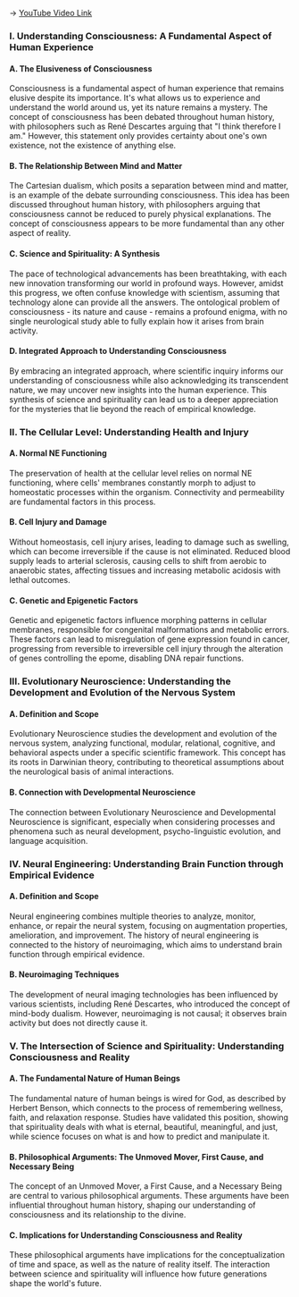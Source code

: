 -> [YouTube Video Link](https://www.youtube.com/watch?v=FssXEJK0Qng&list=PLVrDMdxssIRbyDljslcSmzcZ3XSJR1IdN&index=5&pp=iAQB)

### I. Understanding Consciousness: A Fundamental Aspect of Human Experience
#### A. The Elusiveness of Consciousness

Consciousness is a fundamental aspect of human experience that remains elusive despite its importance. It's what allows us to experience and understand the world around us, yet its nature remains a mystery. The concept of consciousness has been debated throughout human history, with philosophers such as René Descartes arguing that "I think therefore I am." However, this statement only provides certainty about one's own existence, not the existence of anything else.

#### B. The Relationship Between Mind and Matter

The Cartesian dualism, which posits a separation between mind and matter, is an example of the debate surrounding consciousness. This idea has been discussed throughout human history, with philosophers arguing that consciousness cannot be reduced to purely physical explanations. The concept of consciousness appears to be more fundamental than any other aspect of reality.

#### C. Science and Spirituality: A Synthesis

The pace of technological advancements has been breathtaking, with each new innovation transforming our world in profound ways. However, amidst this progress, we often confuse knowledge with scientism, assuming that technology alone can provide all the answers. The ontological problem of consciousness - its nature and cause - remains a profound enigma, with no single neurological study able to fully explain how it arises from brain activity.

#### D. Integrated Approach to Understanding Consciousness

By embracing an integrated approach, where scientific inquiry informs our understanding of consciousness while also acknowledging its transcendent nature, we may uncover new insights into the human experience. This synthesis of science and spirituality can lead us to a deeper appreciation for the mysteries that lie beyond the reach of empirical knowledge.

### II. The Cellular Level: Understanding Health and Injury
#### A. Normal NE Functioning

The preservation of health at the cellular level relies on normal NE functioning, where cells' membranes constantly morph to adjust to homeostatic processes within the organism. Connectivity and permeability are fundamental factors in this process.

#### B. Cell Injury and Damage

Without homeostasis, cell injury arises, leading to damage such as swelling, which can become irreversible if the cause is not eliminated. Reduced blood supply leads to arterial sclerosis, causing cells to shift from aerobic to anaerobic states, affecting tissues and increasing metabolic acidosis with lethal outcomes.

#### C. Genetic and Epigenetic Factors

Genetic and epigenetic factors influence morphing patterns in cellular membranes, responsible for congenital malformations and metabolic errors. These factors can lead to misregulation of gene expression found in cancer, progressing from reversible to irreversible cell injury through the alteration of genes controlling the epome, disabling DNA repair functions.

### III. Evolutionary Neuroscience: Understanding the Development and Evolution of the Nervous System
#### A. Definition and Scope

Evolutionary Neuroscience studies the development and evolution of the nervous system, analyzing functional, modular, relational, cognitive, and behavioral aspects under a specific scientific framework. This concept has its roots in Darwinian theory, contributing to theoretical assumptions about the neurological basis of animal interactions.

#### B. Connection with Developmental Neuroscience

The connection between Evolutionary Neuroscience and Developmental Neuroscience is significant, especially when considering processes and phenomena such as neural development, psycho-linguistic evolution, and language acquisition.

### IV. Neural Engineering: Understanding Brain Function through Empirical Evidence
#### A. Definition and Scope

Neural engineering combines multiple theories to analyze, monitor, enhance, or repair the neural system, focusing on augmentation properties, amelioration, and improvement. The history of neural engineering is connected to the history of neuroimaging, which aims to understand brain function through empirical evidence.

#### B. Neuroimaging Techniques

The development of neural imaging technologies has been influenced by various scientists, including René Descartes, who introduced the concept of mind-body dualism. However, neuroimaging is not causal; it observes brain activity but does not directly cause it.

### V. The Intersection of Science and Spirituality: Understanding Consciousness and Reality
#### A. The Fundamental Nature of Human Beings

The fundamental nature of human beings is wired for God, as described by Herbert Benson, which connects to the process of remembering wellness, faith, and relaxation response. Studies have validated this position, showing that spirituality deals with what is eternal, beautiful, meaningful, and just, while science focuses on what is and how to predict and manipulate it.

#### B. Philosophical Arguments: The Unmoved Mover, First Cause, and Necessary Being

The concept of an Unmoved Mover, a First Cause, and a Necessary Being are central to various philosophical arguments. These arguments have been influential throughout human history, shaping our understanding of consciousness and its relationship to the divine.

#### C. Implications for Understanding Consciousness and Reality

These philosophical arguments have implications for the conceptualization of time and space, as well as the nature of reality itself. The interaction between science and spirituality will influence how future generations shape the world's future.